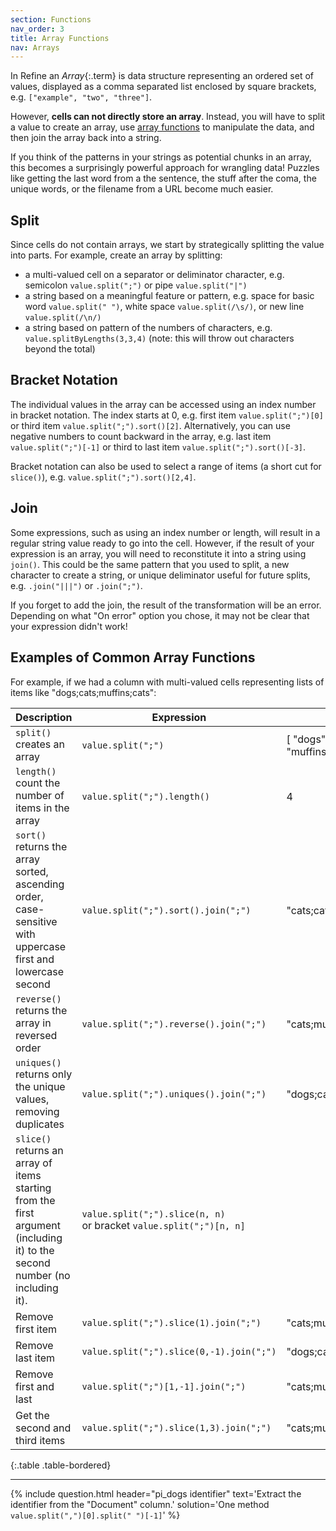 ```yaml
---
section: Functions
nav_order: 3
title: Array Functions
nav: Arrays
---
```


In Refine an *Array*{:.term} is data structure representing an ordered set of values, displayed as a comma separated list enclosed by square brackets, e.g. `["example", "two", "three"]`.

However, **cells can not directly store an array**.
Instead, you will have to split a value to create an array, use [array functions](https://openrefine.org/docs/manual/grelfunctions#array-functions) to manipulate the data, and then join the array back into a string. 

If you think of the patterns in your strings as potential chunks in an array, this becomes a surprisingly powerful approach for wrangling data!
Puzzles like getting the last word from a the sentence, the stuff after the coma, the unique words, or the filename from a URL become much easier.

## Split

Since cells do not contain arrays, we start by strategically splitting the value into parts.
For example, create an array by splitting:

- a multi-valued cell on a separator or deliminator character, e.g. semicolon `value.split(";")` or pipe `value.split("|")`
- a string based on a meaningful feature or pattern, e.g. space for basic word `value.split(" ")`, white space `value.split(/\s/)`, or new line `value.split(/\n/)`
- a string based on pattern of the numbers of characters, e.g. `value.splitByLengths(3,3,4)` (note: this will throw out characters beyond the total)

## Bracket Notation

The individual values in the array can be accessed using an index number in bracket notation. 
The index starts at 0, e.g. first item `value.split(";")[0]` or third item `value.split(";").sort()[2]`.
Alternatively, you can use negative numbers to count backward in the array, e.g. last item `value.split(";")[-1]` or third to last item `value.split(";").sort()[-3]`.

Bracket notation can also be used to select a range of items (a short cut for `slice()`), e.g. `value.split(";").sort()[2,4]`.

## Join 

Some expressions, such as using an index number or length, will result in a regular string value ready to go into the cell. 
However, if the result of your expression is an array, you will need to reconstitute it into a string using `join()`. 
This could be the same pattern that you used to split, a new character to create a string, or unique deliminator useful for future splits, e.g. `.join("|||")` or `.join(";")`. 

If you forget to add the join, the result of the transformation will be an error. Depending on what "On error" option you chose, it may not be clear that your expression didn't work!

## Examples of Common Array Functions

For example, if we had a column with multi-valued cells representing lists of items like "dogs;cats;muffins;cats": 

| Description | Expression | Output |
| --- | --- | --- |
| `split()` creates an array | `value.split(";")` | [ "dogs", "cats", "muffins", "cats" ] |
| `length()` count the number of items in the array | `value.split(";").length()` | 4 |
| `sort()` returns the array sorted, ascending order, case-sensitive with uppercase first and lowercase second | `value.split(";").sort().join(";")` | "cats;cats;dogs;muffins" |
| `reverse()` returns the array in reversed order | `value.split(";").reverse().join(";")` | "cats;muffins;cats;dogs" |
| `uniques()` returns only the unique values, removing duplicates | `value.split(";").uniques().join(";")` | "dogs;cats;muffins" |
| `slice()` returns an array of items starting from the first argument (including it) to the second number (no including it). | `value.split(";").slice(n, n)` <br>or bracket `value.split(";")[n, n]` | |
| Remove first item | `value.split(";").slice(1).join(";")` | "cats;muffins;cats" |
| Remove last item | `value.split(";").slice(0,-1).join(";")` | "dogs;cats;muffins" |
| Remove first and last | `value.split(";")[1,-1].join(";")` | "cats;muffins" |
| Get the second and third items | `value.split(";").slice(1,3).join(";")` | "cats;muffins" |
{:.table .table-bordered}

-------------

{% include question.html header="pi_dogs identifier"
text='Extract the identifier from the "Document" column.'
solution='One method `value.split(",")[0].split(" ")[-1]`' %}
